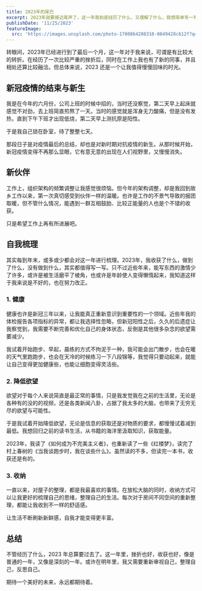 ```yaml
---
title: 2023年的尾巴
excerpt: 2023年就要接近尾声了，这一年我到底经历了什么，又理解了什么，我想简单写一写。
publishDate: '11/25/2023'
featureImage:
  src: 'https://images.unsplash.com/photo-1700864208310-0849428c612f?q=80&w=1936&auto=format&fit=crop&ixlib=rb-4.0.3&ixid=M3wxMjA3fDB8MHxwaG90by1wYWdlfHx8fGVufDB8fHx8fA%3D%3D'
---
```



转眼间，2023年已经进行到了最后一个月，这一年对于我来说，可谓是有比较大的转折。在经历了一次比较严重的挫折后，同时在工作上我也有了新的同事，并且相处还算比较融洽。但总体来说，2023 还是一个让我值得慢慢回味的时光。


## 新冠疫情的结束与新生

我是在今年的六月份，公司上班的时候中招的，当时还没察觉，第二天早上起床就感觉不对劲，去上班简直煎熬了一天。当时的感觉就是浑身无力酸痛，但是没有发热，直到下午下班才出现低烧，第二天早上测抗原是阳性。

于是我自己锁在卧室，待了整整七天。

那段日子是对疫情最后的总结，却也是对新时期对抗疫情的新生。从那时候开始，新冠疫情变得不再那么显眼，它有意无意的出现在人们视野里，又慢慢消失。

## 新伙伴

工作上，组织架构的频繁调整让我感觉很烦恼。但今年的架构调整，却是我回到故乡工作以来，第一次真切感受到伙伴一样的温暖。也许是工作的不景气导致的报团取暖，但不管什么情况，能遇到一群互相鼓励、比较正能量的人也是个不错的收获。

只是希望工作上再有所进展吧。

## 自我梳理

其实每到年末，或多或少都会对这一年进行梳理。2023年，我收获了什么，做到了什么，没有做到什么，其实都值得写一写。只不过近些年来，能写东西的激情少了许多，或许是被生活磨平了棱角，也或许是年龄使人变得懒惰起来，我知道这样于我来说是不好的，也在努力改正。

### 1. 健康

健康也许是新冠三年以来，让我能真正重新意识到重要性的一个领域。近些年我的体检报告各项指标的异常，都让我选择性忽略，但新冠阳性之后，久久的后遗症让我察觉到，我需要不断完善和优化自己的身体状态，反倒是其他很多杂念的欲望需要减少。

我试着开始跑步、早起，晨练的方式不拘泥于一种，我可能会出门散步，也会在暖的天气里跑跑步，也会在天冷的时候练习一下八段锦等，我觉得只要动起来，就能让自己变得更加健康些，也能让细胞变得灵活些。

### 2. 降低欲望

欲望对于每个人来说简直是最正常的事情，只是我发觉我在之前的生活里，无论是各种有的没的的视频，还是各类新闻八卦，占据了我太多的大脑，也带来了无穷无尽的欲望与可能性。

于是我试着开始降低欲望，无论是信息的获取还是对物质的要求，都慢慢试着减到最低。我想回归之前的读书生活，从书籍的海洋里汲取知识，获取能量。

2023年，我读了《如何成为不完美主义者》，也重新读了一些《红楼梦》，读完了村上春树的《当我谈跑步时，我在谈些什么》。虽然读的不多，但读完一本书，收获还是有的。

### 3. 收纳

一直以来，对屋子的整理，都是我最喜欢的事情。在放松大脑的同时，收纳方式可以让我更好的梳理自己的思绪，整理自己的生活。每次对于房间不同空间的重新整理，都能让我收到不一样的舒适感。

让生活不断刷新新鲜感，自我才能变得更丰富。

## 总结

不管经历了什么，2023 年总算要过去了。这一年里，挫折也好，收获也好，像是普通的一年，又像是深刻的一年。或许在明年里，我又需要重新审视自己，整理自己，反思自己。

期待一个美好的未来，永远都期待着。